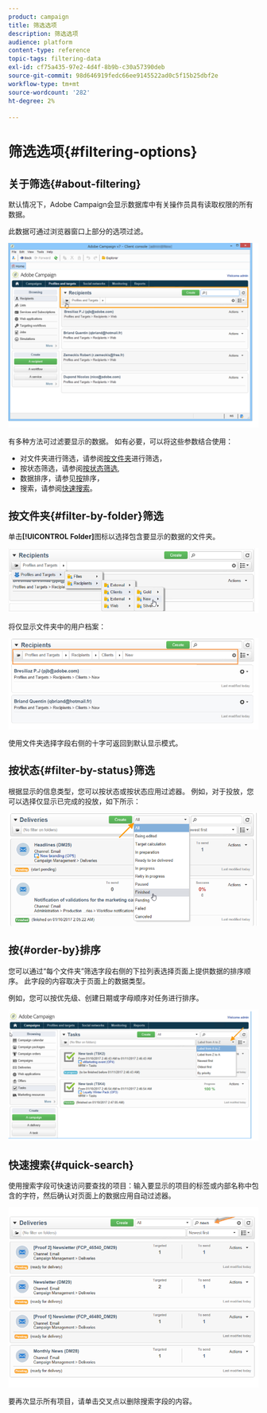 ```yaml
---
product: campaign
title: 筛选选项
description: 筛选选项
audience: platform
content-type: reference
topic-tags: filtering-data
exl-id: cf75a435-97e2-4d4f-8b9b-c30a57390deb
source-git-commit: 98d646919fedc66ee9145522ad0c5f15b25dbf2e
workflow-type: tm+mt
source-wordcount: '282'
ht-degree: 2%

---
```


# 筛选选项{#filtering-options}

## 关于筛选{#about-filtering}

默认情况下，Adobe Campaign会显示数据库中有关操作员具有读取权限的所有数据。

此数据可通过浏览器窗口上部分的选项过滤。

![](assets/filter_web_zone.png)

有多种方法可过滤要显示的数据。 如有必要，可以将这些参数结合使用：

* 对文件夹进行筛选，请参阅[按文件夹](#filter-by-folder)进行筛选，
* 按状态筛选，请参阅[按状态筛选](#filter-by-status),
* 数据排序，请参见[按](#order-by)排序，
* 搜索，请参阅[快速搜索](#quick-search)。

## 按文件夹{#filter-by-folder}筛选

单击&#x200B;**[!UICONTROL Folder]**&#x200B;图标以选择包含要显示的数据的文件夹。

![](assets/filter_web_select_folder.png)

将仅显示文件夹中的用户档案：

![](assets/filter_web_folder_display.png)

使用文件夹选择字段右侧的十字可返回到默认显示模式。

## 按状态{#filter-by-status}筛选

根据显示的信息类型，您可以按状态或按状态应用过滤器。 例如，对于投放，您可以选择仅显示已完成的投放，如下所示：

![](assets/d_ncs_user_interface_filter_delivery.png)

## 按{#order-by}排序

您可以通过“每个文件夹”筛选字段右侧的下拉列表选择页面上提供数据的排序顺序。 此字段的内容取决于页面上的数据类型。

例如，您可以按优先级、创建日期或字母顺序对任务进行排序。

![](assets/order_data_sample.png)

## 快速搜索{#quick-search}

使用搜索字段可快速访问要查找的项目：输入要显示的项目的标签或内部名称中包含的字符，然后确认对页面上的数据应用自动过滤器。

![](assets/d_ncs_user_interface_filter_search.png)

要再次显示所有项目，请单击交叉点以删除搜索字段的内容。
